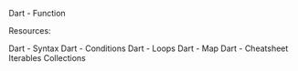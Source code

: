 Dart - Function

Resources:

Dart - Syntax
Dart - Conditions
Dart - Loops
Dart - Map
Dart - Cheatsheet
Iterables Collections